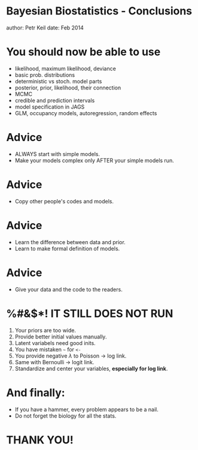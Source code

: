 Bayesian Biostatistics - Conclusions
========================================================
author: Petr Keil
date: Feb 2014

You should now be able to use
========================================================
- likelihood, maximum likelihood, deviance
- basic prob. distributions
- deterministic vs stoch. model parts
- posterior, prior, likelihood, their connection
- MCMC
- credible and prediction intervals
- model specification in JAGS
- GLM, occupancy models, autoregression, random effects

Advice
========================================================
- ALWAYS start with simple models.
- Make your models complex only AFTER your simple models run.

Advice
========================================================
- Copy other people's codes and models.

Advice
========================================================
- Learn the difference between data and prior.
- Learn to make formal definition of models.

Advice
========================================================
- Give your data and the code to the readers.


%#&$*! IT STILL DOES NOT RUN
========================================================

1. Your priors are too wide. 
2. Provide better initial values manually.
3. Latent variabels need good inits.
4. You have mistaken ```~``` for ```<-```
5. You provide negative $\lambda$ to Poisson -> log link.
6. Same with Bernoulli -> logit link.
7. Standardize and center your variables, **especially for log link**.

And finally:
========================================================
 - If you have a hammer, every problem appears to be a nail.
 - Do not forget the biology for all the stats.
 
THANK YOU!
========================================================

